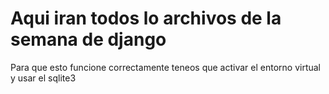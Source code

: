 <h1> Aqui iran todos lo archivos de la semana de django</h1>
<p>Para que esto funcione correctamente teneos que activar el entorno virtual y usar el sqlite3</p>
